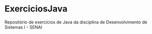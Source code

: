 # ExerciciosJava
 Repositório de exercícios de Java da disciplina de Desenvolvimento de Sistemas I - SENAI
